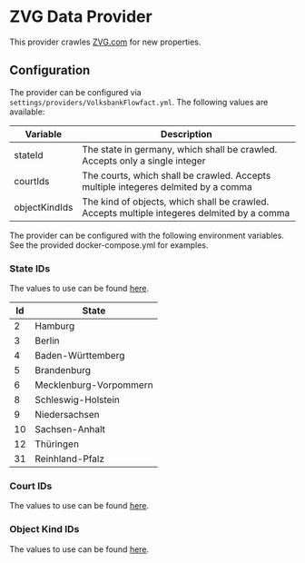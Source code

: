 ﻿# ZVG Data Provider

This provider crawles [ZVG.com](http://zvg.com) for new properties.

## Configuration

The provider can be configured via `settings/providers/VolksbankFlowfact.yml`. The following values are available:

| Variable                                  | Description                                    |
|-------------------------------------------|------------------------------------------------|
| stateId                                   | The state in germany, which shall be crawled. Accepts only a single integer |
| courtIds                                  | The courts, which shall be crawled. Accepts multiple integeres delmited by a comma |
| objectKindIds                             | The kind of objects, which shall be crawled. Accepts multiple integeres delmited by a comma |


The provider can be configured with the following environment variables. See the provided docker-compose.yml for examples.


### State IDs

The values to use can be found [here](https://www.zvg.com/appl/infomail.prg?act=getForm&dhxr1597057849986=1).

| Id | State                  |
|----|------------------------|
| 2  | Hamburg                |
| 3  | Berlin                 |
| 4  | Baden-Württemberg      |
| 5  | Brandenburg            |
| 6  | Mecklenburg-Vorpommern |
| 8  | Schleswig-Holstein     |
| 9  | Niedersachsen          |
| 10 | Sachsen-Anhalt         |
| 12 | Thüringen              |
| 31 | Reinhland-Pfalz        |


### Court IDs

The values to use can be found [here](https://www.zvg.com/appl/suche.prg?act=getComboAG&dhxr1597057851258=1).


### Object Kind IDs

The values to use can be found [here](https://www.zvg.com/appl/suche.prg?act=getComboOA&dhxr1597057850786=1).
